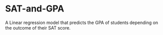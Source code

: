 # SAT-and-GPA
A Linear regression  model that predicts the GPA of students depending on the outcome of their SAT score. 
